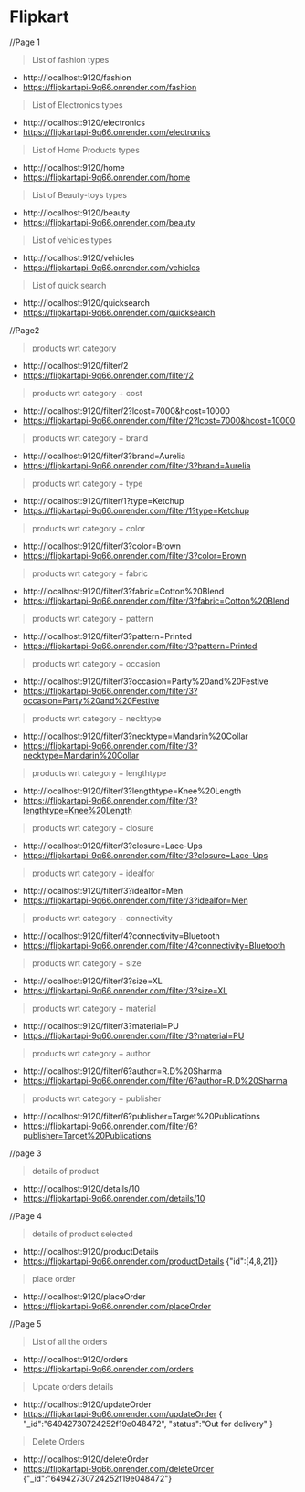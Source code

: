 # Flipkart

//Page 1

> List of fashion types

- http://localhost:9120/fashion
- https://flipkartapi-9q66.onrender.com/fashion

> List of Electronics types

- http://localhost:9120/electronics
- https://flipkartapi-9q66.onrender.com/electronics

> List of Home Products types

- http://localhost:9120/home
- https://flipkartapi-9q66.onrender.com/home

> List of Beauty-toys types

- http://localhost:9120/beauty
- https://flipkartapi-9q66.onrender.com/beauty

> List of vehicles types

- http://localhost:9120/vehicles
- https://flipkartapi-9q66.onrender.com/vehicles

> List of quick search

- http://localhost:9120/quicksearch
- https://flipkartapi-9q66.onrender.com/quicksearch

//Page2

> products wrt category

- http://localhost:9120/filter/2
- https://flipkartapi-9q66.onrender.com/filter/2

> products wrt category + cost

- http://localhost:9120/filter/2?lcost=7000&hcost=10000
- https://flipkartapi-9q66.onrender.com/filter/2?lcost=7000&hcost=10000

> products wrt category + brand

- http://localhost:9120/filter/3?brand=Aurelia
- https://flipkartapi-9q66.onrender.com/filter/3?brand=Aurelia

> products wrt category + type

- http://localhost:9120/filter/1?type=Ketchup
- https://flipkartapi-9q66.onrender.com/filter/1?type=Ketchup

> products wrt category + color

- http://localhost:9120/filter/3?color=Brown
- https://flipkartapi-9q66.onrender.com/filter/3?color=Brown

> products wrt category + fabric

- http://localhost:9120/filter/3?fabric=Cotton%20Blend
- https://flipkartapi-9q66.onrender.com/filter/3?fabric=Cotton%20Blend

> products wrt category + pattern

- http://localhost:9120/filter/3?pattern=Printed
- https://flipkartapi-9q66.onrender.com/filter/3?pattern=Printed

> products wrt category + occasion

- http://localhost:9120/filter/3?occasion=Party%20and%20Festive
- https://flipkartapi-9q66.onrender.com/filter/3?occasion=Party%20and%20Festive

> products wrt category + necktype

- http://localhost:9120/filter/3?necktype=Mandarin%20Collar
- https://flipkartapi-9q66.onrender.com/filter/3?necktype=Mandarin%20Collar

> products wrt category + lengthtype

- http://localhost:9120/filter/3?lengthtype=Knee%20Length
- https://flipkartapi-9q66.onrender.com/filter/3?lengthtype=Knee%20Length

> products wrt category + closure

- http://localhost:9120/filter/3?closure=Lace-Ups
- https://flipkartapi-9q66.onrender.com/filter/3?closure=Lace-Ups

> products wrt category + idealfor

- http://localhost:9120/filter/3?idealfor=Men
- https://flipkartapi-9q66.onrender.com/filter/3?idealfor=Men

> products wrt category + connectivity

- http://localhost:9120/filter/4?connectivity=Bluetooth
- https://flipkartapi-9q66.onrender.com/filter/4?connectivity=Bluetooth

> products wrt category + size

- http://localhost:9120/filter/3?size=XL
- https://flipkartapi-9q66.onrender.com/filter/3?size=XL

> products wrt category + material

- http://localhost:9120/filter/3?material=PU
- https://flipkartapi-9q66.onrender.com/filter/3?material=PU

> products wrt category + author

- http://localhost:9120/filter/6?author=R.D%20Sharma
- https://flipkartapi-9q66.onrender.com/filter/6?author=R.D%20Sharma

> products wrt category + publisher

- http://localhost:9120/filter/6?publisher=Target%20Publications
- https://flipkartapi-9q66.onrender.com/filter/6?publisher=Target%20Publications

//page 3

> details of product

- http://localhost:9120/details/10
- https://flipkartapi-9q66.onrender.com/details/10

//Page 4

> details of product selected

- http://localhost:9120/productDetails
- https://flipkartapi-9q66.onrender.com/productDetails
  {"id":[4,8,21]}

> place order

- http://localhost:9120/placeOrder
- https://flipkartapi-9q66.onrender.com/placeOrder

//Page 5

> List of all the orders

- http://localhost:9120/orders
- https://flipkartapi-9q66.onrender.com/orders

> Update orders details

- http://localhost:9120/updateOrder
- https://flipkartapi-9q66.onrender.com/updateOrder
  {
  "\_id":"64942730724252f19e048472",
  "status":"Out for delivery"
  }

> Delete Orders

- http://localhost:9120/deleteOrder
- https://flipkartapi-9q66.onrender.com/deleteOrder
  {"\_id":"64942730724252f19e048472"}
